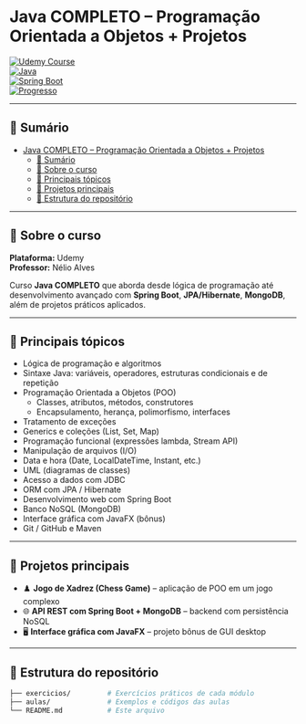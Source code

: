 # Java COMPLETO – Programação Orientada a Objetos + Projetos

[![Udemy Course](https://img.shields.io/badge/Udemy-Cursando-blueviolet?logo=udemy)](https://www.udemy.com/course/java-curso-completo/)  
[![Java](https://img.shields.io/badge/Java-17-orange?logo=java)](https://www.oracle.com/java/)  
[![Spring Boot](https://img.shields.io/badge/Spring%20Boot-API%20REST-brightgreen?logo=springboot)](https://spring.io/projects/spring-boot)   
[![Progresso](https://img.shields.io/badge/Progresso-24%25-success?logo=github)](#)  

---

## 📑 Sumário
- [Java COMPLETO – Programação Orientada a Objetos + Projetos](#java-completo--programação-orientada-a-objetos--projetos)
  - [📑 Sumário](#-sumário)
  - [📘 Sobre o curso](#-sobre-o-curso)
  - [🎯 Principais tópicos](#-principais-tópicos)
  - [📁 Projetos principais](#-projetos-principais)
  - [📂 Estrutura do repositório](#-estrutura-do-repositório)

---

## 📘 Sobre o curso

**Plataforma:** Udemy  
**Professor:** Nélio Alves  

Curso **Java COMPLETO** que aborda desde lógica de programação até desenvolvimento avançado com **Spring Boot**, **JPA/Hibernate**, **MongoDB**, além de projetos práticos aplicados.  

---

## 🎯 Principais tópicos

- Lógica de programação e algoritmos  
- Sintaxe Java: variáveis, operadores, estruturas condicionais e de repetição  
- Programação Orientada a Objetos (POO)  
  - Classes, atributos, métodos, construtores  
  - Encapsulamento, herança, polimorfismo, interfaces  
- Tratamento de exceções  
- Generics e coleções (List, Set, Map)  
- Programação funcional (expressões lambda, Stream API)  
- Manipulação de arquivos (I/O)  
- Data e hora (Date, LocalDateTime, Instant, etc.)  
- UML (diagramas de classes)  
- Acesso a dados com JDBC  
- ORM com JPA / Hibernate  
- Desenvolvimento web com Spring Boot  
- Banco NoSQL (MongoDB)  
- Interface gráfica com JavaFX (bônus)  
- Git / GitHub e Maven  

---

## 📁 Projetos principais

- ♟️ **Jogo de Xadrez (Chess Game)** – aplicação de POO em um jogo complexo  
- 🌐 **API REST com Spring Boot + MongoDB** – backend com persistência NoSQL  
- 🖥️ **Interface gráfica com JavaFX** – projeto bônus de GUI desktop  

---

## 📂 Estrutura do repositório

```bash
├── exercicios/         # Exercícios práticos de cada módulo
├── aulas/              # Exemplos e códigos das aulas
└── README.md           # Este arquivo
